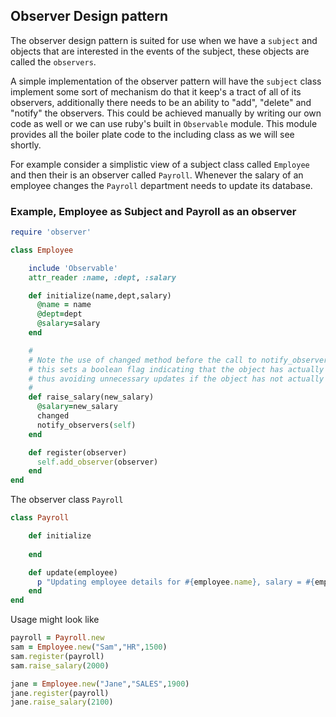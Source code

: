 ## Observer Design pattern

The observer design pattern is suited for use when we have a ```subject``` and objects that are interested in the events of the subject, these objects are called the ```observers```. 

A simple implementation of the observer pattern will have the ```subject``` class implement some sort of mechanism do that it keep's a tract of all of its observers, additionally there needs to be an ability to "add", "delete" and "notify" the observers. This could be achieved manually by writing our own code as well or we can use ruby's built in ```Observable``` module. This module provides all the boiler plate code to the including class as we will see shortly.

For example consider a simplistic view of a subject class called ```Employee``` and then their is an observer called ```Payroll```. Whenever the salary of an employee changes the ```Payroll``` department needs to update its database.

### Example, Employee as Subject and Payroll as an observer

```ruby
require 'observer'

class Employee

	include 'Observable'
	attr_reader :name, :dept, :salary

	def initialize(name,dept,salary)
	  @name = name
	  @dept=dept
	  @salary=salary
	end

	#
	# Note the use of changed method before the call to notify_observers
	# this sets a boolean flag indicating that the object has actually changed
	# thus avoiding unnecessary updates if the object has not actually changed.
	#
	def raise_salary(new_salary)
	  @salary=new_salary
	  changed
	  notify_observers(self)
	end

	def register(observer)
	  self.add_observer(observer)
	end
end
```

The observer class ```Payroll```

```ruby
class Payroll

	def initialize
	  
	end

	def update(employee)
	  p "Updating employee details for #{employee.name}, salary = #{employee.salary}."
	end
end
```

Usage might look like

```ruby
payroll = Payroll.new
sam = Employee.new("Sam","HR",1500)
sam.register(payroll)
sam.raise_salary(2000)

jane = Employee.new("Jane","SALES",1900)
jane.register(payroll)
jane.raise_salary(2100)

```